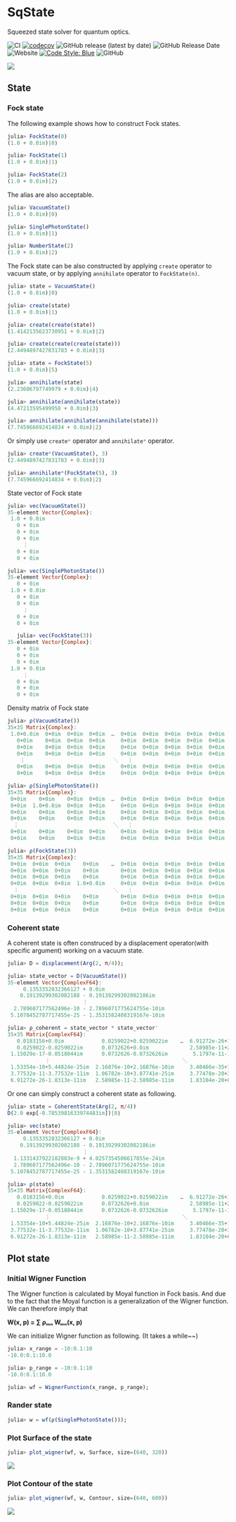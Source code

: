# SqState

Squeezed state solver for quantum optics.

![CI](https://github.com/foldfelis/SqState.jl/workflows/CI/badge.svg)
[![codecov](https://codecov.io/gh/foldfelis/SqState.jl/branch/master/graph/badge.svg?token=LIVF96N05K)](https://codecov.io/gh/foldfelis/SqState.jl)
![GitHub release (latest by date)](https://img.shields.io/github/v/release/foldfelis/Sqstate.jl)
![GitHub Release Date](https://img.shields.io/github/release-date/foldfelis/SqState.jl)
![Website](https://img.shields.io/website?url=https%3A%2F%2Ffoldfelis.github.io%2FSqState.jl%2F)
[![Code Style: Blue](https://img.shields.io/badge/code%20style-blue-4495d1.svg)](https://github.com/invenia/BlueStyle)
![GitHub](https://img.shields.io/github/license/foldfelis/SqState.jl)

![](gallery/wigner_surface_|0>.png)

## State

### Fock state

The following example shows how to construct Fock states.

```julia
julia> FockState(0)
(1.0 + 0.0im)|0⟩

julia> FockState(1)
(1.0 + 0.0im)|1⟩

julia> FockState(2)
(1.0 + 0.0im)|2⟩
```

The alias are also acceptable.

```julia
julia> VacuumState()
(1.0 + 0.0im)|0⟩

julia> SinglePhotonState()
(1.0 + 0.0im)|1⟩

julia> NumberState(2)
(1.0 + 0.0im)|2⟩
```

The Fock state can be also constructed by applying `create` operator to vacuum state, or by applying `annihilate` operator to `FockState(n)`.

```julia
julia> state = VacuumState()
(1.0 + 0.0im)|0⟩

julia> create(state)
(1.0 + 0.0im)|1⟩

julia> create(create(state))
(1.4142135623730951 + 0.0im)|2⟩

julia> create(create(create(state)))
(2.4494897427831783 + 0.0im)|3⟩
```

```julia
julia> state = FockState(5)
(1.0 + 0.0im)|5⟩

julia> annihilate(state)
(2.23606797749979 + 0.0im)|4⟩

julia> annihilate(annihilate(state))
(4.47213595499958 + 0.0im)|3⟩

julia> annihilate(annihilate(annihilate(state)))
(7.745966692414834 + 0.0im)|2⟩
```

Or simply use `createⁿ` operator and `annihilateⁿ` operator.

```julia
julia> createⁿ(VacuumState(), 3)
(2.4494897427831783 + 0.0im)|3⟩

julia> annihilateⁿ(FockState(5), 3)
(7.745966692414834 + 0.0im)|2⟩
```

State vector of Fock state

```julia
julia> vec(VacuumState())
35-element Vector{Complex}:
 1.0 + 0.0im
   0 + 0im
   0 + 0im
   0 + 0im
     ⋮
   0 + 0im
   0 + 0im

julia> vec(SinglePhotonState())
35-element Vector{Complex}:
   0 + 0im
 1.0 + 0.0im
   0 + 0im
   0 + 0im
     ⋮
   0 + 0im
   0 + 0im

   julia> vec(FockState(3))
35-element Vector{Complex}:
   0 + 0im
   0 + 0im
   0 + 0im
 1.0 + 0.0im
     ⋮
   0 + 0im
   0 + 0im
   0 + 0im
```

Density matrix of Fock state

```julia
julia> ρ(VacuumState())
35×35 Matrix{Complex}:
 1.0+0.0im  0+0im  0+0im  0+0im  …  0+0im  0+0im  0+0im  0+0im  0+0im
   0+0im    0+0im  0+0im  0+0im     0+0im  0+0im  0+0im  0+0im  0+0im
   0+0im    0+0im  0+0im  0+0im     0+0im  0+0im  0+0im  0+0im  0+0im
   0+0im    0+0im  0+0im  0+0im     0+0im  0+0im  0+0im  0+0im  0+0im
    ⋮                            ⋱   ⋮
   0+0im    0+0im  0+0im  0+0im     0+0im  0+0im  0+0im  0+0im  0+0im
   0+0im    0+0im  0+0im  0+0im     0+0im  0+0im  0+0im  0+0im  0+0im

julia> ρ(SinglePhotonState())
35×35 Matrix{Complex}:
 0+0im    0+0im    0+0im  0+0im  …  0+0im  0+0im  0+0im  0+0im  0+0im
 0+0im  1.0+0.0im  0+0im  0+0im     0+0im  0+0im  0+0im  0+0im  0+0im
 0+0im    0+0im    0+0im  0+0im     0+0im  0+0im  0+0im  0+0im  0+0im
 0+0im    0+0im    0+0im  0+0im     0+0im  0+0im  0+0im  0+0im  0+0im
  ⋮                              ⋱   ⋮
 0+0im    0+0im    0+0im  0+0im     0+0im  0+0im  0+0im  0+0im  0+0im
 0+0im    0+0im    0+0im  0+0im     0+0im  0+0im  0+0im  0+0im  0+0im

julia> ρ(FockState(3))
35×35 Matrix{Complex}:
 0+0im  0+0im  0+0im    0+0im    …  0+0im  0+0im  0+0im  0+0im  0+0im
 0+0im  0+0im  0+0im    0+0im       0+0im  0+0im  0+0im  0+0im  0+0im
 0+0im  0+0im  0+0im    0+0im       0+0im  0+0im  0+0im  0+0im  0+0im
 0+0im  0+0im  0+0im  1.0+0.0im     0+0im  0+0im  0+0im  0+0im  0+0im
  ⋮                              ⋱   ⋮
 0+0im  0+0im  0+0im    0+0im       0+0im  0+0im  0+0im  0+0im  0+0im
 0+0im  0+0im  0+0im    0+0im       0+0im  0+0im  0+0im  0+0im  0+0im
 0+0im  0+0im  0+0im    0+0im       0+0im  0+0im  0+0im  0+0im  0+0im
```

### Coherent state

A coherent state is often construced by a displacement operator(with specific argument) working on a vacuum state.

```julia
julia> D = displacement(Arg(2, π/4));

julia> state_vector = D(VacuumState())
35-element Vector{ComplexF64}:
     0.1353352832366127 + 0.0im
    0.19139299302082188 - 0.19139299302082186im
                        ⋮
  2.789607177562496e-10 - 2.7896071775624755e-10im
 5.1078452787717455e-25 - 1.3531582408319167e-10im

julia> ρ_coherent = state_vector * state_vector'
35×35 Matrix{ComplexF64}:
   0.0183156+0.0im            0.0259022+0.0259022im    …  6.91272e-26+1.8313e-11im
   0.0259022-0.0259022im      0.0732626+0.0im             2.58985e-11+2.58985e-11im
 1.15029e-17-0.0518044im      0.0732626-0.0732626im        5.1797e-11-1.8402e-25im
            ⋮                                          ⋱
 1.53354e-10+5.44824e-25im  2.16876e-10+2.16876e-10im     3.40466e-35+1.53332e-19im
 3.77532e-11-3.77532e-11im  1.06782e-10+3.87741e-25im     3.77478e-20+3.77478e-20im
 6.91272e-26-1.8313e-11im   2.58985e-11-2.58985e-11im     1.83104e-20+0.0im
```

Or one can simply construct a coherent state as following.

```julia
julia> state = CoherentState(Arg(2, π/4))
D(2.0 exp[-0.7853981633974483im])|0⟩

julia> vec(state)
35-element Vector{ComplexF64}:
     0.1353352832366127 + 0.0im
    0.19139299302082188 - 0.19139299302082186im
                        ⋮
  1.1331437922182883e-9 + 4.0257354506617855e-24im
  2.789607177562496e-10 - 2.7896071775624755e-10im
 5.1078452787717455e-25 - 1.3531582408319167e-10im

julia> ρ(state)
35×35 Matrix{ComplexF64}:
   0.0183156+0.0im            0.0259022+0.0259022im    …  6.91272e-26+1.8313e-11im
   0.0259022-0.0259022im      0.0732626+0.0im             2.58985e-11+2.58985e-11im
 1.15029e-17-0.0518044im      0.0732626-0.0732626im        5.1797e-11-1.8402e-25im
            ⋮                                          ⋱
 1.53354e-10+5.44824e-25im  2.16876e-10+2.16876e-10im     3.40466e-35+1.53332e-19im
 3.77532e-11-3.77532e-11im  1.06782e-10+3.87741e-25im     3.77478e-20+3.77478e-20im
 6.91272e-26-1.8313e-11im   2.58985e-11-2.58985e-11im     1.83104e-20+0.0im
```

## Plot state

### Initial Wigner Function

The Wigner function is calculated by Moyal function in Fock basis. And due to the fact that the Moyal function is a generalization of the Wigner function. We can therefore imply that

**W(x, p) = ∑ ρₘₙ Wₘₙ(x, p)**

We can initialize Wigner function as following. (It takes a while~~)

```julia
julia> x_range = -10:0.1:10
-10.0:0.1:10.0

julia> p_range = -10:0.1:10
-10.0:0.1:10.0

julia> wf = WignerFunction(x_range, p_range);
```

### Rander state

```julia
julia> w = wf(ρ(SinglePhotonState()));
```

### Plot **Surface** of the state

```julia
julia> plot_wigner(wf, w, Surface, size=(640, 320))
```

![](gallary/../gallery/wigner_surface_|1>.png)

### Plot **Contour** of the state

```julia
julia> plot_wigner(wf, w, Contour, size=(640, 600))
```

![](gallary/../gallery/wigner_contour_|1>.png)

